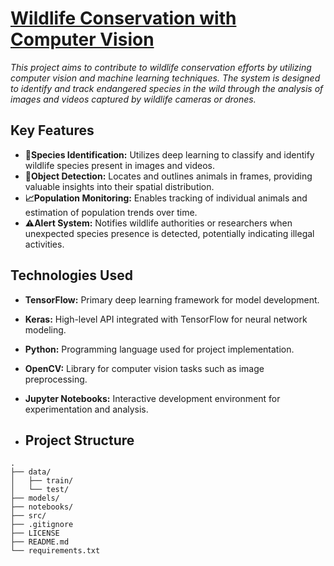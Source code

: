 # <u>Wildlife Conservation with Computer Vision</u>
_This project aims to contribute to wildlife conservation efforts by utilizing computer vision and machine learning techniques. The system is designed to identify and track endangered species in the wild through the analysis of images and videos captured by wildlife cameras or drones._

## Key Features
- **🫎Species Identification:** Utilizes deep learning to classify and identify wildlife species present in images and videos.
- **🔭Object Detection:** Locates and outlines animals in frames, providing valuable insights into their spatial distribution.
- **📈Population Monitoring:** Enables tracking of individual animals and estimation of population trends over time.
- **⚠️Alert System:** Notifies wildlife authorities or researchers when unexpected species presence is detected, potentially indicating illegal activities.

## Technologies Used
- **TensorFlow:** Primary deep learning framework for model development.
- **Keras:** High-level API integrated with TensorFlow for neural network modeling.
- **Python:** Programming language used for project implementation.
- **OpenCV:** Library for computer vision tasks such as image preprocessing.
- **Jupyter Notebooks:** Interactive development environment for experimentation and analysis.

- ## Project Structure

```plaintext
.
├── data/
│   ├── train/
│   └── test/
├── models/
├── notebooks/
├── src/
├── .gitignore
├── LICENSE
├── README.md
└── requirements.txt

